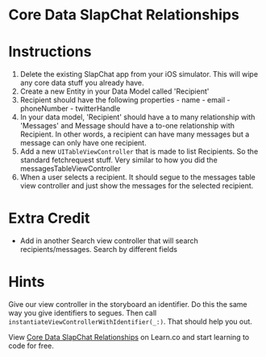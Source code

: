 

Core Data SlapChat Relationships
=========

# Instructions


  1. Delete the existing SlapChat app from your iOS simulator. This will wipe any core data stuff you already have.
  1. Create a new Entity in your Data Model called 'Recipient'
  2. Recipient should have the following properties 
    - name 
    - email
    - phoneNumber 
    - twitterHandle 
  3. In your data model, 'Recipient' should have a to many relationship with 'Messages' and Message should have a to-one relationship with Recipient.  In other words, a recipient can have many messages but a message can only have one recipient. 
  4. Add a new `UITableViewController` that is made to list Recipients. So the standard fetchrequest stuff. Very similar to how you did the messagesTableViewController
  5. When a user selects a recipient. It should segue to the messages table view controller and just show the messages for the selected recipient.

# Extra Credit 

  * Add in another Search view controller that will search recipients/messages. Search by different fields

# Hints

Give our view controller in the storyboard an identifier. Do this the same way you give identifiers to segues. Then call `instantiateViewControllerWithIdentifier(_:)`. That should help you out.


<p data-visibility='hidden'>View <a href='https://learn.co/lessons/objc-SlapChat-Relationships' title='Core Data SlapChat Relationships'>Core Data SlapChat Relationships</a> on Learn.co and start learning to code for free.</p>
